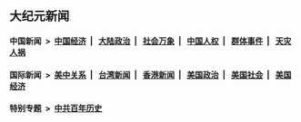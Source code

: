 ## 大纪元新闻

#### 中国新闻 &nbsp;>&nbsp; [中国经济](indexes/ncid283/README.md?09021645) &nbsp;| &nbsp; [大陆政治](indexes/ncid277/README.md?09021645) &nbsp;| &nbsp; [社会万象](indexes/ncid282/README.md?09021645) &nbsp;| &nbsp; [中国人权](indexes/ncid278/README.md?09021645) &nbsp;| &nbsp; [群体事件](indexes/ncid279/README.md?09021645) &nbsp;| &nbsp; [天灾人祸](indexes/ncid280/README.md?09021645)

#### 国际新闻 &nbsp;>&nbsp; [美中关系](indexes/nf1412576/README.md?09021645) &nbsp;| &nbsp; [台湾新闻](indexes/ncid1349361/README.md?09021645) &nbsp;| &nbsp; [香港新闻](indexes/ncid1349362/README.md?09021645) &nbsp;| &nbsp; [美国政治](indexes/ncid1078159/README.md?09021645) &nbsp;| &nbsp; [美国社会](indexes/ncid1078160/README.md?09021645) &nbsp;| &nbsp; [美国经济](indexes/ncid1078158/README.md?09021645)

#### 特别专题 &nbsp;>&nbsp; [中共百年历史](https://github.com/easy2view/epoch-special/blob/master/README.md?09021645)  
